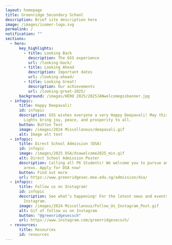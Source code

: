 ```yaml
---
layout: homepage
title: Greenridge Secondary School
description: Brief site description here
image: /images/isomer-logo.svg
permalink: /
notification: ""
sections:
  - hero:
      key_highlights:
        - title: Looking Back
          description: The GSS experience
          url: /looking-back/
        - title: Looking Ahead
          description: Important dates
          url: /looking-ahead/
        - title: Looking Great!
          description: Our achievements
          url: /looking-great-2025/
      background: /images/HERO 2025/2025JANwelcomegssbanner.jpg
  - infopic:
      title: Happy Deepavali!
      id: infopic
      description: GSS wishes everyone a very Happy Deepavali! May this Festival of
        Lights bring joy, peace, and prosperity to all.
      button: Button Text
      image: /images/2024 Miscellanous/deepavali.gif
      alt: Image alt text
  - infopic:
      title: Direct School Admission (DSA)
      id: infopic
      image: /images/2025 DSA/dsawelcome2025_min.gif
      alt: Direct School Admission Poster
      description: Calling all P6 Students! We welcome you to pursue any of our talent
        areas. Apply for DSA now!
      button: Find out more
      url: https://www.greenridgesec.moe.edu.sg/admission/dsa/
  - infopic:
      title: Follow us on Instagram!
      id: infopic
      description: See what’s happening! For the latest news and events, follow us on
        Instagram.
      image: /images/2024 Miscellanous/Follow_Us_Instagram_Post.gif
      alt: Gif of follow us on Instagram
      button: "@greenridgesecsch"
      url: https://www.instagram.com/greenridgesecsch/
  - resources:
      title: Resources
      id: resources
---
```

